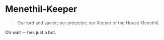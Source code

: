 # Menethil-Keeper

> Our lord and savior; our protector; our Keeper of the House Menethil.

Oh wait -- hes just a bot.

